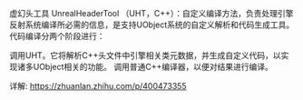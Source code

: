 虚幻头工具 UnrealHeaderTool （UHT，C++）：自定义编译方法，负责处理引擎反射系统编译所必需的信息，是支持UObject系统的自定义解析和代码生成工具。
代码编译分两个阶段进行：

调用UHT。它将解析C++头文件中引擎相关类元数据，并生成自定义代码，以实现诸多UObject相关的功能。
调用普通C++编译器，以便对结果进行编译。

详解:
https://zhuanlan.zhihu.com/p/400473355